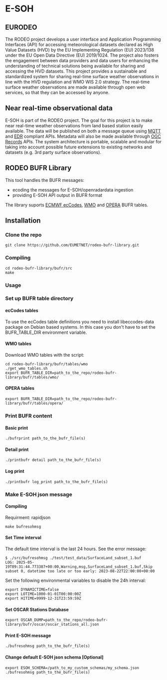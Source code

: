 # E-SOH

## EURODEO

The RODEO project develops a user interface and Application Programming Interfaces (API) for accessing meteorological datasets declared as High Value Datasets (HVD) by the EU Implementing Regulation (EU) 2023/138 under the EU Open Data Directive (EU) 2019/1024. The project also fosters the engagement between data providers and data users for enhancing the understanding of technical solutions being available for sharing and accessing the HVD datasets.
This project provides a sustainable and standardized system for sharing real-time surface weather observations in line with the HVD regulation and WMO WIS 2.0 strategy. The real-time surface weather observations are made available through open web services, so that they can be accessed by anyone.

## Near real-time observational data

E-SOH is part of the RODEO project. The goal for this project is to make near real-time weather observations from land based station easily available. The data will be published on both a message queue using [MQTT](https://mqtt.org/) and [EDR](https://ogcapi.ogc.org/edr/) compliant APIs. Metadata will also be made available through [OGC Records](https://ogcapi.ogc.org/records/) APIs. The system architecture is portable, scalable and modular for taking into account possible future extensions to existing networks and datasets (e.g. 3rd party surface observations).

## RODEO BUFR Library

This tool handles the BUFR messages:
* ecoding the messages for E-SOH/openradardata ingestion
* providing E-SOH API output in BUFR format

The library suports [ECMWF ecCodes](https://confluence.ecmwf.int/display/ECC), [WMO](https://github.com/wmo-im/BUFR4/) and [OPERA](https://www.eumetnet.eu/observations/weather-radar-network/) BUFR tables.

## Installation
### Clone the repo
```shell
git clone https://github.com/EUMETNET/rodeo-bufr-library.git
```
### Compiling
```shell
cd rodeo-bufr-library/bufr/src
make
```
### Usage
### Set up BUFR table directory
#### ecCodes tables
To use the ecCodes table definitions you need to install libeccodes-data package on Debian based systems. In this case you don't have to set the BUFR_TABLE_DIR environment variable.

#### WMO tables
Download WMO tables with the script:
```shell
cd rodeo-bufr-library/bufr/tables/wmo
./get_wmo_tables.sh
export BUFR_TABLE_DIR=path_to_the_repo/rodeo-bufr-library/bufr/tables/wmo/
```
#### OPERA tables
```shell
export BUFR_TABLE_DIR=path_to_the_repo/rodeo-bufr-library/bufr/tables/opera/
```

### Print BUFR content
#### Basic print
```shell
./bufrprint path_to_the_bufr_file(s)
```
#### Detail print
```shell
./printbufr detail path_to_the_bufr_file(s)
```
#### Log print
```shell
./printbufr log_print path_to_the_bufr_file(s)
```
### Make E-SOH json message
#### Compiling
Requirment: rapidjson
```shell
make bufresohmsg
```
#### Set Time interval
The default time interval is the last 24 hours. See the error message:
```shell
$ ./src/bufresohmsg ./test/test_data/SurfaceLand_subset_1.buf
LOG: 2025-05-19T09:31:44.773387+00:00,Warning,msg,SurfaceLand_subset_1.buf,Skip subset 0, datetime too late or too early: 2023-08-22T22:00:00+00:00
```
Set the following environmental variables to disable the 24h interval:
```shell
export DYNAMICTIME=false
export LOTIME=1000-01-01T00:00:00Z
export HITIME=9999-12-31T23:59:59Z
```

#### Set OSCAR Stations Database
```shell
export OSCAR_DUMP=path_to_the_repo/rodeo-bufr-library/bufr/oscar/oscar_stations_all.json
```

#### Print E-SOH message
```shell
./bufresohmsg path_to_the_bufr_file(s)
```

#### Change default E-SOH json schema [Optional]
```shell
export ESOH_SCHEMA=/path_to_my_custom_schemas/my_schema.json
./bufresohmsg path_to_the_bufr_file(s)
```
